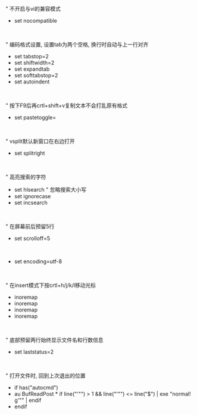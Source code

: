 " 不开启与vi的兼容模式
* set nocompatible
<br>

" 编码格式设置, 设置tab为两个空格, 换行时自动与上一行对齐
* set tabstop=2
* set shiftwidth=2
* set expandtab
* set softtabstop=2
* set autoindent
<br>

" 按下F9后再crtl+shift+v复制文本不会打乱原有格式
* set pastetoggle=<F9>
<br>

" vsplit默认新窗口在右边打开
* set splitright
<br>

" 高亮搜索的字符
* set hlsearch
" 忽略搜索大小写
* set ignorecase
* set incsearch
<br>

" 在屏幕前后预留5行
* set scrolloff=5
<br>

* set encoding=utf-8
<br>

" 在insert模式下按crtl+h/j/k/l移动光标
* inoremap <c-h> <left>
* inoremap <c-j> <down>
* inoremap <c-k> <up>
* inoremap <c-l> <right>
<br>

" 底部预留两行始终显示文件名和行数信息
* set laststatus=2
<br>

" 打开文件时, 回到上次退出的位置
* if has("autocmd")
*   au BufReadPost * if line("'\"") > 1 && line("'\"") <= line("$") | exe "normal! g'\"" | endif
* endif
<br>